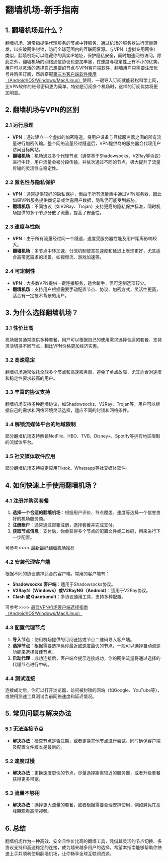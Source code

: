 # 翻墙机场-新手指南

## 1. 翻墙机场是什么？

翻墙机场，通常指提供代理服务的节点中转服务，通过机场的服务器进行流量转发，以突破网络封锁，访问全球范围内的互联网资源。与VPN（虚拟专用网络）类似，翻墙机场可以隐藏你的真实IP地址，保护隐私安全，同时加速网络访问。除此之外，翻墙机场的网络通信协议也更加丰富，在速度与稳定性上有不小的优势。用户可以灵活的选择自己想要的节点与VPN客户端软件，翻墙用户只需要注册账号并购买订阅，然后搭配[第三方客户端软件使用（Android/IOS/Windows/Mac/Linux）](https://github.com/airport755/Best-VPN-Node/blob/main/%E6%9C%80%E4%BD%B3VPN%E6%9C%BA%E5%9C%BA%E5%AE%A2%E6%88%B7%E7%AB%AF%E9%80%89%E6%8B%A9%E6%8C%87%E5%8D%97.md)使用，一键导入订阅就能轻松科学上网，比VPN软件的账号密码更为简单。特别是订阅多个机场时，这样的订阅优势将更加明显。

## 2. 翻墙机场与VPN的区别

### 2.1 运行原理
- **VPN**：通过建立一个虚拟的加密隧道，将用户设备与目标服务器之间的所有流量进行加密传输。整个网络流量经过隧道后，VPN提供商的服务器会代理用户访问目标网站。
- **翻墙机场**：机场通过多个代理节点（通常基于Shadowsocks、V2Ray等协议）进行中转，用户流量会被分段传输，并依次通过不同的节点，极大提升了流量传输的灵活性与稳定性。

### 2.2 匿名性与隐私保护
- **VPN**：通常提供较好的隐私保护，但由于所有流量集中通过VPN服务器，因此如果VPN服务提供商记录或泄露用户数据，隐私仍可能受到威胁。
- **翻墙机场**：不同协议（如V2Ray、Trojan）支持更高的隐私保护标准，同时机场提供的多个节点分散了流量，提高了安全性。

### 2.3 速度与性能
- **VPN**：由于所有流量经过同一个隧道，速度受服务器性能及用户距离影响较大。
- **翻墙机场**：多节点中转加速、分流机制使其在速度和延迟上表现更好，尤其适合高带宽需求的场景，如视频流、游戏加速等。

### 2.4 可定制性
- **VPN**：大多数VPN提供一键连接服务，适合新手，但可定制选项较少。
- **翻墙机场**：支持用户根据需要手动配置节点、协议、加密方式，灵活性更高，适合有一定技术背景的用户。

## 3. 为什么选择翻墙机场？

### 3.1 性价比高
机场服务通常提供多种套餐，用户可以根据自己的使用需求选择合适的套餐，支持灵活切换不同节点，相比VPN价格更加经济实惠。

### 3.2 高速稳定
翻墙机场通常依托全球多个节点和高速服务器，避免了单点故障，尤其适合对速度和稳定性要求较高的用户。

### 3.3 丰富的协议支持
翻墙机场支持多种翻墙协议，如Shadowsocks、V2Ray、Trojan等，用户可以根据自己的需求和网络环境灵活选择，适应不同的封锁和网络条件。

### 3.4 解锁流媒体平台的地域限制
部分翻墙机场支持解锁NetFlix、HBO、TVB、Disney+、Spotify等拥有地区限制的流媒体平台。

### 3.5 社交媒体软件应用
部分翻墙机场支持稳定应用Tiktok、Whatsapp等社交媒体软件。


## 4. 如何快速上手使用翻墙机场？

### 4.1 注册并购买套餐
1. **选择一个合适的翻墙机场**：根据用户评价、节点覆盖、速度等选择一个信誉良好的机场服务商。
2. **注册账户**：通常通过邮箱注册，选择套餐并完成支付。
3. **获取节点信息**：支付后，你会获得多个节点的配置文件或二维码，用来进行下一步配置。  

可参考>>>> [最新最好翻墙机场推荐](https://github.com/airport755/Best-VPN-Node/blob/main/README.md)

### 4.2 安装代理客户端
根据不同的协议选择适合的客户端。常用的客户端有：
- **Shadowsocks 客户端**：适用于Shadowsocks协议。
- **V2RayN（Windows）或V2RayNG（Android）**：适用于V2Ray协议。
- **Clash 或 Quantumult**：多协议通用工具，支持多种配置。  

可参考>>>> [最佳VPN机场客户端选择指南（Android/IOS/Windows/Mac/Linux）](https://github.com/airport755/Best-VPN-Node/blob/main/%E6%9C%80%E4%BD%B3VPN%E6%9C%BA%E5%9C%BA%E5%AE%A2%E6%88%B7%E7%AB%AF%E9%80%89%E6%8B%A9%E6%8C%87%E5%8D%97.md)

### 4.3 配置代理节点
1. **导入节点**：使用机场提供的订阅链接或节点二维码导入客户端。
2. **选择节点**：根据需要选择离你最近或速度最优的节点，一般可以选择自动测速功能来选择最佳节点。
3. **启动代理**：成功连接后，客户端会提示连接成功，你的网络流量将通过选择的代理节点进行中转。

### 4.4 测试连接
连接成功后，你可以打开浏览器，访问被封锁的网站（如Google、YouTube等），或使用测速工具测试当前网络速度和延迟情况。

## 5. 常见问题与解决办法

### 5.1 无法连接节点
- **解决办法**：检查节点是否过期，或者更换其他节点进行尝试。同时确保客户端及配置文件版本是最新的。

### 5.2 速度过慢
- **解决办法**：更换速度更快的节点，尽量选择距离较近的服务器，或者升级套餐获得更多带宽。

### 5.3 流量不够用
- **解决办法**：选择更大流量的套餐，或者根据需要合理安排使用，例如避免在高峰期观看高清视频。

## 6. 总结

翻墙机场作为一种高效、安全且性价比高的翻墙工具，凭借其灵活的节点切换、多协议支持和高速稳定的连接，成为越来越多用户的选择。希望本指南能够帮助你快速上手并顺利使用翻墙机场，让你畅享全球互联网资源。




